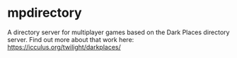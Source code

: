 # mpdirectory
A directory server for multiplayer games based on the Dark Places directory server. Find out more about that work here:
https://icculus.org/twilight/darkplaces/
